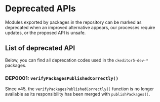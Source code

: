 # Deprecated APIs

Modules exported by packages in the repository can be marked as deprecated when an improved alternative appears, our processes require updates, or the proposed API is unsafe.

## List of deprecated API

Below, you can find all deprecation codes used in the `ckeditor5-dev-*` packages.

### DEP0001: `verifyPackagesPublishedCorrectly()`

Since v45, the `verifyPackagesPublishedCorrectly()` function is no longer available as its responsibility has been merged with `publishPackages()`.

